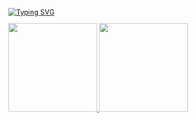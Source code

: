 [![Typing SVG](https://readme-typing-svg.herokuapp.com?font=Fira+Code&pause=1000&color=86009C&width=435&lines=Ol%C3%A1%2C+eu+sou+a+Sara!!%F0%9F%98%BA)](https://git.io/typing-svg)

<div>
  <a href="https://github.com/sahfreitas"/>
    <img  height ="180em" src="https://github-readme-stats.vercel.app/api?username=sahfreitas&show_icons=true&theme=midnight-purple&include_all_commits=true&count_private=true"/>
    <img  height ="180em" src="https://github-readme-stats.vercel.app/api/top-langs/?username=sahfreitas&layout=compact&langs_count=16&theme=midnight-purple"/>
</div>
